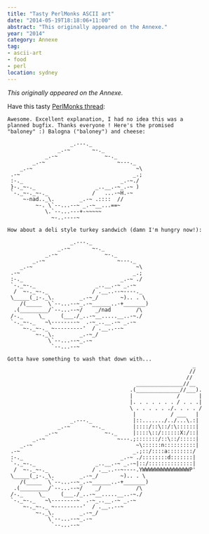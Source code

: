 ```yaml
---
title: "Tasty PerlMonks ASCII art"
date: "2014-05-19T18:18:06+11:00"
abstract: "This originally appeared on the Annexe."
year: "2014"
category: Annexe
tag:
- ascii-art
- food
- perl
location: sydney
---
```

*This originally appeared on the Annexe.*

Have this tasty [PerlMonks thread](http://www.perlmonks.org/?node_id=904238):

    Awesome. Excellent explanation, I had no idea this was a
    planned bugfix. Thanks everyone ! Here's the promised 
    "baloney" :) Balogna ("baloney") and cheese:
        
                        _.---._
                    _.-~       ~-._
                _.-~               ~-._
            _.-~                       ~---._
        _.-~                                 ~\
     .-~                                    _.;
     :-._                               _.-~./
     }-._~-._                   _..__.-~_.-~ )
     `-._~-._~-._              /   ...-~H.-~
         ~-nad.._\.        _.-~ .::::  //
             ~-. \`--...--~ _.-~__...==~
                \.`--...---+-~~~~~
                  ~-..----~
        
    How about a deli style turkey sandwich (damn I'm hungry now!):
        
                        _.---._
                    _.-~       ~-._
                _.-~               ~-._
            _.-~                       ~---._
        _.-~                                 ~\
     .-~                                    _.;
     :-._                               _.-~ ./
     `-._~-._                   _..__.-~ _.-~
      /  ~-._~-._              / .__..--~----._
     \_____(_;-._\.        _.-~_/       ~).. . \
        /(_____  \`--...--~_.-~______..-+_______)
      .(_________/`--...--~/    _/nad        /\
     /-._     \_     (___./_..-~__.....__..-~./
     `-._~-._   ~\--------~  .-~_..__.-~ _.-~
         ~-._~-._ ~---------'  / .__..--~
             ~-._\.        _.-~_/
                 \`--...--~_.-~
                  `--...--~
        
    Gotta have something to wash that down with...
                                                               _
                                                              //
                                                             //
                                             _______________//__
                                           .(______________//___).
                                           |              /      |
                                           |. . . . . . . / . . .|
                                           \ . . . . . ./. . . . /
                                            |           / ___   |
                        _.---._             |::......./../...\.:|
                    _.-~       ~-._         |::::/::\::/:\::::::|
                _.-~               ~-._     |::::\::/::::::X:/::|
            _.-~                       ~---.;:::::::/::\::/:::::|
        _.-~                                 ~\::::::n::::::::::|
     .-~                                    _.;::/::::a::::::::/
     :-._                               _.-~ ./::::::::d:::::::|
     `-._~-._                   _..__.-~ _.-~|::/::::::::::::::|
      /  ~-._~-._              / .__..--~----.YWWWWWWWWWWWWWWWP'
     \_____(_;-._\.        _.-~_/       ~).. . \
        /(_____  \`--...--~_.-~______..-+_______)
      .(_________/`--...--~/    _/           /\
     /-._     \_     (___./_..-~__.....__..-~./
     `-._~-._   ~\--------~  .-~_..__.-~ _.-~
         ~-._~-._ ~---------'  / .__..--~
             ~-._\.        _.-~_/
                 \`--...--~_.-~
                  `--...--~

